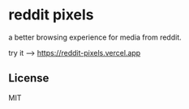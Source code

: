 # reddit pixels

a better browsing experience for media from reddit.

try it ⟶ https://reddit-pixels.vercel.app

## License

MIT

